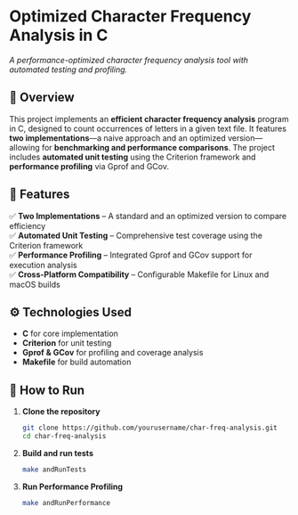 # Optimized Character Frequency Analysis in C  
*A performance-optimized character frequency analysis tool with automated testing and profiling.*

## 🔹 Overview  
This project implements an **efficient character frequency analysis** program in C, designed to count occurrences of letters in a given text file. It features **two implementations**—a naive approach and an optimized version—allowing for **benchmarking and performance comparisons**. The project includes **automated unit testing** using the Criterion framework and **performance profiling** via Gprof and GCov.

## 🚀 Features  
✅ **Two Implementations** – A standard and an optimized version to compare efficiency  
✅ **Automated Unit Testing** – Comprehensive test coverage using the Criterion framework  
✅ **Performance Profiling** – Integrated Gprof and GCov support for execution analysis  
✅ **Cross-Platform Compatibility** – Configurable Makefile for Linux and macOS builds  

## ⚙️ Technologies Used  
- **C** for core implementation  
- **Criterion** for unit testing  
- **Gprof & GCov** for profiling and coverage analysis  
- **Makefile** for build automation  

## 🔧 How to Run  
1. **Clone the repository**  
   ```sh
   git clone https://github.com/yourusername/char-freq-analysis.git  
   cd char-freq-analysis
2. **Build and run tests**  
   ```sh
   make andRunTests   
3. **Run Performance Profiling**  
   ```sh
   make andRunPerformance  
  
